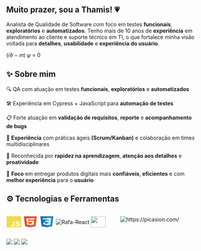 ## Muito prazer, sou a Thamis! 💗

Analista de Qualidade de Software com foco em testes **funcionais**, **exploratórios** e **automatizados**.
Tenho mais de 10 anos de **experiência** em atendimento ao cliente e suporte técnico em TI, o que fortalece minha visão voltada para **detalhes**, **usabilidade** e **experiência do usuário**.

(𝑖∂ − 𝑚) 𝜓 = 0


## ✨ Sobre mim

🔍 QA com atuação em testes **funcionais**, **exploratórios** e **automatizados**

🛠 Experiência em Cypress + JavaScript para **automação de testes**

📋 Forte atuação em **validação de requisitos**, **reporte** e **acompanhamento de bugs**

🚀 **Experiência** com práticas ágeis **(Scrum/Kanban)** e colaboração em times multidisciplinares

🧩 Reconhecida por **rapidez na aprendizagem**, **atenção aos detalhes** e **proatividade**

🎯 **Foco** em entregar produtos digitais mais **confiáveis**, **eficientes** e com **melhor experiência** para o **usuário**

## ⚙️ Tecnologias e Ferramentas

<div style="display: inline_block"><br>
  <img align="center" alt="Rafa-Js" height="30" width="40" src="https://raw.githubusercontent.com/devicons/devicon/master/icons/javascript/javascript-plain.svg">
  <img align="center" alt="Rafa-HTML" height="30" width="40" src="https://raw.githubusercontent.com/devicons/devicon/master/icons/html5/html5-original.svg">
  <img align="center" alt="Rafa-CSS" height="30" width="40" src="https://raw.githubusercontent.com/devicons/devicon/master/icons/css3/css3-original.svg">
  <img align="center" alt="Rafa-React" height="30" width="40" src="https://cdn.jsdelivr.net/gh/devicons/devicon@latest/icons/react/react-original.svg"/>
  <img align="center" height="30" width="40" src="https://cdn.jsdelivr.net/gh/devicons/devicon@latest/icons/photoshop/photoshop-original.svg">
  <img align="right" src="https://i.picasion.com/pic92/3a64a59fbdb91b23ceee62c2c42a5fd4.gif" width="200" height="200" alt="https://picasion.com/">
</div>
    
  ##
  
  <div>
  <a href="https://www.instagram.com/thamibachini/" target="_blank"><img src="https://img.shields.io/badge/-Instagram-%23E4405F?style=for-the-badge&logo=instagram&logoColor=white" target="_blank"></a>
  <a href="https://www.linkedin.com/in/thamiris-costamilan/" target="_blank"><img src="https://img.shields.io/badge/-LinkedIn-%230077B5?style=for-the-badge&logo=linkedin&logoColor=white" target="_blank"></a>
  <a href="mailto:thami.costamilan@outlook.com"><img src="https://img.shields.io/badge/Microsoft_Outlook-0078D4?style=for-the-badge&logo=microsoft-outlook&logoColor=white" target="_blank"></a>
  </div>
